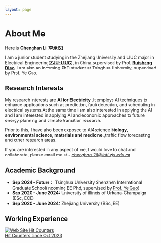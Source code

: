 ```yaml
---
layout: page
---
```

<!-- 
<img src="./1156.jpg" class="floatpic" width="360" height="574"> -->
<!-- 
<img src="./songninglai.png" class="floatpic" width="360" height="574"> -->
<!-- 
<img src="./zzz.jpg" class="floatpic" width="345" height="450">-->

<!--
<img src="./image/lch.png" class="floatpic" width="345" height="450">-->

# About Me

Here is **Chenghan Li (李承汉)**.

I am a junior student studying in the Zhejiang University and UIUC major in Electrical Engineering([**ZJU-UIUC**](https://zjui.intl.zju.edu.cn/)),  in China,supervised by Prof. [**Ruisheng Diao**](https://person.zju.edu.cn/H121050#0). I am also an incoming PhD student at Tsinghua University, supervised by Prof. Ye Guo.

## Research Interests

My research interests are **AI for Electricity** .It employs AI techniques to enhance applications such as prediction, fault detection, and scheduling in electrical systems.At the same time i am also interested in applying the AI and I am interested in applying AI and economic approaches to future energy planning and climate transition research.

Prior to this, I have also been exposed to AI4science **biology, environmental science, materials and medicine**.,traffic flow forecasting and other research areas.

If you are interested in any aspect of me, I would love to chat and collaborate, please email me at - *chenghan.20@intl.zju.edu.cn*.

## Academic Background

- **Sep 2024 - Future：**  Tsinghua University Shenzhen International Graduate School(Incoming EE Phd, supervised by [Prof. Ye Guo](https://www.tbsi.edu.cn/2021/1011/c4964a55661/page.htm))
- **Sep 2020 - June 2024:** University of illinois of Urbana-Champaign (BSc, ECE)
- **Sep 2020 - June 2024:** Zhejiang University (BSc, EE)

## Working Experience



<a href="https://www.easycounter.com/">
<img src="https://www.easycounter.com/counter.php?sony0328"
border="0" alt="Web Site Hit Counters"></a>
<br><a href="https://www.easycounter.com/">Hit Counters  since Oct 2023</a>



